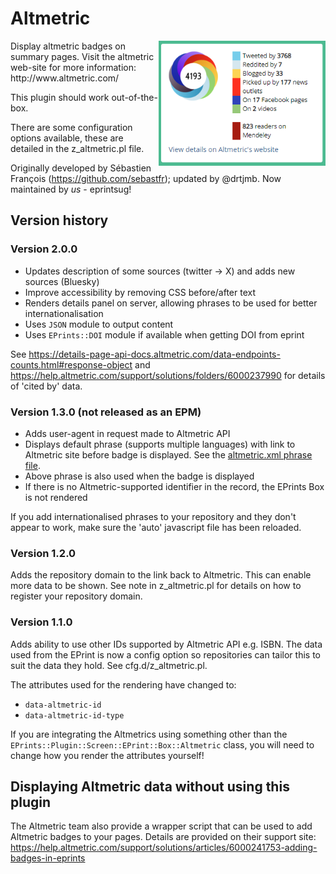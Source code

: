 # Altmetric #

<img align="right" height="200" src="altmetric_example.png">
Display altmetric badges on summary pages. Visit the altmetric web-site for more information: http://www.altmetric.com/

This plugin should work out-of-the-box. 

There are some configuration options available, these are detailed in the z_altmetric.pl file.

Originally developed by Sébastien François (https://github.com/sebastfr); updated by @drtjmb.
Now maintained by *us* - eprintsug!

## Version history ##

### Version 2.0.0
- Updates description of some sources (twitter -> X) and adds new sources (Bluesky)
- Improve accessibility by removing CSS before/after text
- Renders details panel on server, allowing phrases to be used for better internationalisation
- Uses `JSON` module to output content
- Uses `EPrints::DOI` module if available when getting DOI from eprint


See https://details-page-api-docs.altmetric.com/data-endpoints-counts.html#response-object and
 https://help.altmetric.com/support/solutions/folders/6000237990 for details of 'cited by' data.


### Version 1.3.0 (not released as an EPM) ###
- Adds user-agent in request made to Altmetric API
- Displays default phrase (supports multiple languages) with link to Altmetric site before badge is displayed. See the [altmetric.xml phrase file](lib/lang/en/phrases/altmetric.xml#L9).
- Above phrase is also used when the badge is displayed 
- If there is no Altmetric-supported identifier in the record, the EPrints Box is not rendered

If you add internationalised phrases to your repository and they don't appear to work, make sure the 'auto' javascript file has been reloaded.

### Version 1.2.0 ###
Adds the repository domain to the link back to Altmetric. This can enable more data to be shown.
See note in z_altmetric.pl for details on how to register your repository domain.

### Version 1.1.0 ###
Adds ability to use other IDs supported by Altmetric API e.g. ISBN.
The data used from the EPrint is now a config option so repositories can tailor this to suit the data they hold. See cfg.d/z_altmetric.pl.

The attributes used for the rendering have changed to:

* `data-altmetric-id`
* `data-altmetric-id-type`

If you are integrating the Altmetrics using something other than the `EPrints::Plugin::Screen::EPrint::Box::Altmetric` class, 
you will need to change how you render the attributes yourself!

## Displaying Altmetric data without using this plugin ##

The Altmetric team also provide a wrapper script that can be used to add Altmetric badges to your pages. Details are provided
on their support site: https://help.altmetric.com/support/solutions/articles/6000241753-adding-badges-in-eprints
